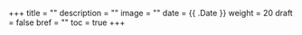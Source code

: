 +++
title = ""
description = ""
image = ""
date = {{ .Date }}
weight = 20
draft = false
bref = ""
toc = true
+++
